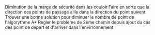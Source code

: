Diminution de la marge de sécurité dans les couloir
Faire en sorte que la direction des points de passage aille dans la direction du point suivent
Trouver une bonne solution pour diminuer le nombre de point de l'algorythme A*
Regler le problème de 2ème chemin depuis ajout du cas des point de départ et d'arriver dans l'envirronnement